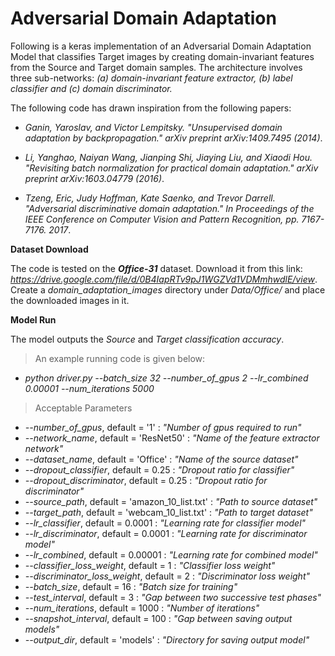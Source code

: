 # Adversarial Domain Adaptation

Following is a keras implementation of an Adversarial Domain Adaptation Model that classifies Target images by creating domain-invariant features from the Source and Target domain samples. The architecture involves three sub-networks: _(a) domain-invariant feature extractor, (b) label classifier and (c) domain discriminator._


The following code has drawn inspiration from the following papers:

- *Ganin, Yaroslav, and Victor Lempitsky. "Unsupervised domain adaptation by backpropagation." arXiv preprint arXiv:1409.7495 (2014)*.

- *Li, Yanghao, Naiyan Wang, Jianping Shi, Jiaying Liu, and Xiaodi Hou. "Revisiting batch normalization for practical domain adaptation." arXiv preprint arXiv:1603.04779 (2016)*.

- *Tzeng, Eric, Judy Hoffman, Kate Saenko, and Trevor Darrell. "Adversarial discriminative domain adaptation." In Proceedings of the IEEE Conference on Computer Vision and Pattern Recognition, pp. 7167-7176. 2017*.

**Dataset Download**

The code is tested on the **_Office-31_** dataset. Download it from this link: *https://drive.google.com/file/d/0B4IapRTv9pJ1WGZVd1VDMmhwdlE/view*. Create a *domain_adaptation_images* directory under *Data/Office/* and place the downloaded images in it.

**Model Run**

The model outputs the _Source_ and _Target classification accuracy_. 

> An example running code is given below:

- *python driver.py --batch_size 32 --number_of_gpus 2 --lr_combined 0.00001 --num_iterations 5000*

> Acceptable Parameters

- *--number_of_gpus*, default = '1' : *"Number of gpus required to run"*
- *--network_name*, default = 'ResNet50' : *"Name of the feature extractor network"*
- *--dataset_name*, default = 'Office' : *"Name of the source dataset"*
- *--dropout_classifier*, default = 0.25 : *"Dropout ratio for classifier"*
- *--dropout_discriminator*, default = 0.25 : *"Dropout ratio for discriminator"*
- *--source_path*, default = 'amazon_10_list.txt' : *"Path to source dataset"*
- *--target_path*, default = 'webcam_10_list.txt' : *"Path to target dataset"*
- *--lr_classifier*, default = 0.0001 : *"Learning rate for classifier model"*
- *--lr_discriminator*, default = 0.0001 : *"Learning rate for discriminator model"*
- *--lr_combined*, default = 0.00001 : *"Learning rate for combined model"*
- *--classifier_loss_weight*, default = 1 : *"Classifier loss weight"*
- *--discriminator_loss_weight*, default = 2 : *"Discriminator loss weight"*
- *--batch_size*, default = 16 : *"Batch size for training"*
- *--test_interval*, default = 3 : *"Gap between two successive test phases"*
- *--num_iterations*, default = 1000 : *"Number of iterations"*
- *--snapshot_interval*, default = 100 : *"Gap between saving output models"*
- *--output_dir*, default = 'models' : *"Directory for saving output model"*
